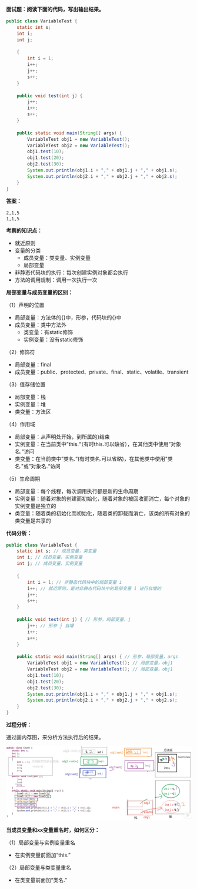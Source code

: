 **面试题：阅读下面的代码，写出输出结果。**

``` java
public class VariableTest {
    static int s;
    int i;
    int j;

    {
        int i = 1;
        i++;
        j++;
        s++;
    }

    public void test(int j) {
        j++;
        i++;
        s++;
    }

    public static void main(String[] args) {
        VariableTest obj1 = new VariableTest();
        VariableTest obj2 = new VariableTest();
        obj1.test(10);
        obj1.test(20);
        obj2.test(30);
        System.out.println(obj1.i + "," + obj1.j + "," + obj1.s);
        System.out.println(obj2.i + "," + obj2.j + "," + obj2.s);
    }
}
```

**答案：**

``` she
2,1,5
1,1,5
```

**考察的知识点：**

- 就近原则
- 变量的分类
  - 成员变量：类变量、实例变量
  - 局部变量
- 非静态代码块的执行：每次创建实例对象都会执行
- 方法的调用规制：调用一次执行一次

**局部变量与成员变量的区别：**

（1）声明的位置

- 局部变量：方法体的{}中，形参，代码块的{}中
- 成员变量：类中方法外
  - 类变量：有static修饰
  - 实例变量：没有static修饰

（2）修饰符

- 局部变量：final
- 成员变量：public、protected、private、final、static、volatile、transient

（3）值存储位置

- 局部变量：栈
- 实例变量：堆
- 类变量：方法区

（4）作用域

- 局部变量：从声明处开始，到所属的}结束
- 实例变量：在当前类中”this.“（有时this.可以缺省），在其他类中使用”对象名.“访问
- 类变量：在当前类中”类名.“(有时类名.可以省略)，在其他类中使用"类名."或”对象名.“访问

（5）生命周期

- 局部变量：每个线程，每次调用执行都是新的生命周期
- 实例变量：随着对象的创建而初始化，随着对象的被回收而消亡，每个对象的实例变量是独立的
- 类变量：随着类的初始化而初始化，随着类的卸载而消亡，该类的所有对象的类变量是共享的

**代码分析：**

``` java
public class VariableTest {
    static int s; // 成员变量，类变量
    int i; // 成员变量，实例变量
    int j; // 成员变量，实例变量

    {
        int i = 1; // 非静态代码块中的局部变量 i
        i++; // 就近原则，是对非静态代码块中的局部变量 i 进行自增的
        j++;
        s++;
    }

    public void test(int j) { // 形参，局部变量，j
        j++; // 形参 j 自增
        i++;
        s++;
    }

    public static void main(String[] args) { // 形参，局部变量，args
        VariableTest obj1 = new VariableTest(); // 局部变量，obj1
        VariableTest obj2 = new VariableTest(); // 局部变量，obj1
        obj1.test(10);
        obj1.test(20);
        obj2.test(30);
        System.out.println(obj1.i + "," + obj1.j + "," + obj1.s);
        System.out.println(obj2.i + "," + obj2.j + "," + obj2.s);
    }
}
```

**过程分析：**

通过画内存图，来分析方法执行后的结果。

![成员变量与局部变量](./images/成员变量与局部变量.png)

**当成员变量和xx变量重名时，如何区分：**

（1）局部变量与实例变量重名

- 在实例变量前面加“this.”

（2）局部变量与类变量重名

- 在类变量前面加“类名.”